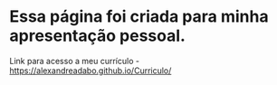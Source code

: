 # Essa página foi criada para minha apresentação pessoal.

Link para acesso a meu currículo - https://alexandreadabo.github.io/Curriculo/
